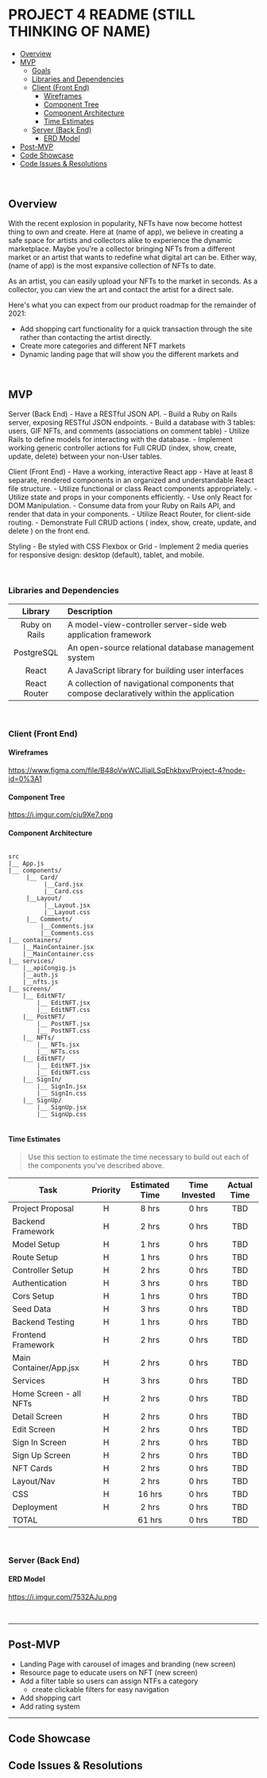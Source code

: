 # PROJECT 4 README (STILL THINKING OF NAME) <!-- omit in toc -->

- [Overview](#overview)
- [MVP](#mvp)
  - [Goals](#goals)
  - [Libraries and Dependencies](#libraries-and-dependencies)
  - [Client (Front End)](#client-front-end)
    - [Wireframes](#wireframes)
    - [Component Tree](#component-tree)
    - [Component Architecture](#component-architecture)
    - [Time Estimates](#time-estimates)
  - [Server (Back End)](#server-back-end)
    - [ERD Model](#erd-model)
- [Post-MVP](#post-mvp)
- [Code Showcase](#code-showcase)
- [Code Issues & Resolutions](#code-issues--resolutions)

<br>

## Overview

With the recent explosion in popularity, NFTs have now become hottest thing to own and create. Here at (name of app), we believe in creating a safe space for artists and collectors alike to experience the dynamic marketplace. Maybe you're a collector bringing NFTs from a different market or an artist that wants to redefine what digital art can be. Either way, (name of app) is the most expansive collection of NFTs to date. 
  
As an artist, you can easily upload your NFTs to the market in seconds. As a collector, you can view the art and contact the artist for a direct sale.
  
Here's what you can expect from our product roadmap for the remainder of 2021:
  - Add shopping cart functionality for a quick transaction through the site rather than contacting the artist directly.
  - Create more categories and different NFT markets
  - Dynamic landing page that will show you the different markets and 

<br>

## MVP
Server (Back End)
    - Have a RESTful JSON API.
    - Build a Ruby on Rails server, exposing RESTful JSON endpoints.
        - Build a database with 3 tables: users, GIF NFTs, and comments (associations on comment table)
    - Utilize Rails to define models for interacting with the database.
    - Implement working generic controller actions for Full CRUD (index, show, create, update, delete) between your non-User tables.

Client (Front End)
    - Have a working, interactive React app
        - Have at least 8 separate, rendered components in an organized and understandable React file structure.
        - Utilize functional or class React components appropriately.
        - Utilize state and props in your components efficiently.
        - Use only React for DOM Manipulation.
    - Consume data from your Ruby on Rails API, and render that data in your components.
    - Utilize React Router, for client-side routing.
    - Demonstrate Full CRUD actions ( index, show, create, update, and delete ) on the front end.

Styling
    - Be styled with CSS Flexbox or Grid
    - Implement 2 media queries for responsive design: desktop (default), tablet, and mobile.

<br>

### Libraries and Dependencies

|     Library      | Description                                |
| :--------------: | :----------------------------------------- |
|  Ruby on Rails   |  A model-view-controller server-side web application framework |
|  PostgreSQL      |  An open-source relational database management system |
|  React           |  A JavaScript library for building user interfaces |
|  React Router    |  A collection of navigational components that compose declaratively within the application |

<br>

### Client (Front End)

#### Wireframes

https://www.figma.com/file/B48oVwWCJlialLSqEhkbxv/Project-4?node-id=0%3A1

#### Component Tree

https://i.imgur.com/cju9Xe7.png

#### Component Architecture

``` structure

src
|__ App.js
|__ components/
     |__ Card/
          |__Card.jsx
          |__Card.css
     |__Layout/
          |__Layout.jsx
          |__Layout.css
     |__ Comments/
         |__Comments.jsx
         |__Comments.css
|__ containers/  
    |__MainContainer.jsx   
    |__MainContainer.css
|__ services/
    |__apiCongig.js
    |__auth.js
    |__nfts.js
|__ screens/
    |__ EditNFT/
        |__ EditNFT.jsx
        |__ EditNFT.css
    |__ PostNFT/
        |__ PostNFT.jsx
        |__ PostNFT.css
    |__ NFTs/
        |__ NFTs.jsx
        |__ NFTs.css
    |__ EditNFT/
        |__ EditNFT.jsx
        |__ EditNFT.css
    |__ SignIn/
        |__ SignIn.jsx
        |__ SignIn.css
    |__ SignUp/
        |__ SignUp.jsx
        |__ SignUp.css


```

#### Time Estimates

> Use this section to estimate the time necessary to build out each of the components you've described above.

| Task                | Priority | Estimated Time | Time Invested | Actual Time |
| ------------------- | :------: | :------------: | :-----------: | :---------: |
| Project Proposal    |    H     |     8 hrs      |     0 hrs     |     TBD     |
| Backend Framework   |    H     |     2 hrs      |     0 hrs     |     TBD     |
| Model Setup         |    H     |     1 hrs      |     0 hrs     |     TBD     |
| Route Setup         |    H     |     1 hrs      |     0 hrs     |     TBD     |
| Controller Setup    |    H     |     2 hrs      |     0 hrs     |     TBD     |
| Authentication      |    H     |     3 hrs      |     0 hrs     |     TBD     |
| Cors Setup          |    H     |     1 hrs      |     0 hrs     |     TBD     |
| Seed Data           |    H     |     3 hrs      |     0 hrs     |     TBD     |
| Backend Testing     |    H     |     1 hrs      |     0 hrs     |     TBD     |
| Frontend Framework  |    H     |     2 hrs      |     0 hrs     |     TBD     |
| Main Container/App.jsx |    H     |     2 hrs      |     0 hrs     |     TBD     |
| Services            |    H     |     3 hrs      |     0 hrs     |     TBD     |
| Home Screen - all NFTs |    H     |     2 hrs      |     0 hrs     |     TBD     |
| Detail Screen       |    H     |     2 hrs      |     0 hrs     |     TBD     |
| Edit Screen         |    H     |     2 hrs      |     0 hrs     |     TBD     |
| Sign In Screen      |    H     |     2 hrs      |     0 hrs     |     TBD     |
| Sign Up Screen      |    H     |     2 hrs      |     0 hrs     |     TBD     |
| NFT Cards           |    H     |     2 hrs      |     0 hrs     |     TBD     |
| Layout/Nav          |    H     |     2 hrs      |     0 hrs     |     TBD     |
| CSS                 |    H     |     16 hrs      |     0 hrs     |     TBD     |
| Deployment          |    H     |     2 hrs      |     0 hrs     |     TBD     |
| TOTAL               |          |     61 hrs      |     0 hrs     |     TBD     |

<br>

### Server (Back End)

#### ERD Model

https://i.imgur.com/7532AJu.png

<br>

***

## Post-MVP

- Landing Page with carousel of images and branding (new screen)
- Resource page to educate users on NFT (new screen)
- Add a filter table so users can assign NTFs a category
  - create clickable filters for easy navigation
- Add shopping cart
- Add rating system

***

## Code Showcase



## Code Issues & Resolutions

